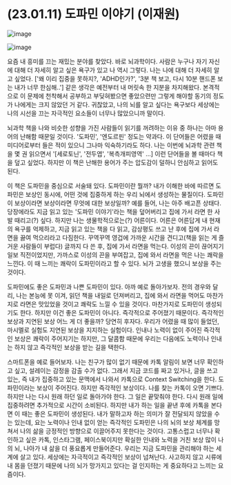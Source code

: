 # (23.01.11) 도파민 이야기 (이재원)


![image](https://postfiles.pstatic.net/MjAyNTA0MDRfMjQ2/MDAxNzQzNzU5MjQ5NTQz.gq6kCMrRj-9eWGXIo4J_FAmPVJCrUZgduO0JyPcQgWQg.1_KEuhkxcq5DF7fDvYk6r7sij5jyUWZ3R183y1aTXeUg.PNG/image.png?type=w773)

![image](https://postfiles.pstatic.net/MjAyNTA0MDRfNjEg/MDAxNzQzNzU5MjM4MjM0.y_jrUrqlMppW3m4NdScNSulub0ke5IYDQOCpuvh8FmEg.UYUdCcicG-YVqRS_4xPe_nN3nQ71tB8YX7XFCTF3kH0g.PNG/image.png?type=w80_blur)

요즘 내 흥미를 끄는 재밌는 분야를 찾았다. 바로 뇌과학이다. 사람은 누구나 자기 자신에 대해 더 자세히 알고 싶은 욕구가 있고 나 역시 그렇다. 나는 나에 대해 더 자세히 알고 싶었다. ['왜 이리 집중을 못하지?, 'ADHD인가?', '3분 책 보고, 다시 10분 핸드폰 보는 내가 너무 한심해..'] 같은 생각은 예전부터 내 머릿속 한 지분을 차지해왔다. 본격적으로 이 문제에 천착해서 공부하고 부딪혀봤으면 좋았으련만 그렇게 해야할 동기의 정도가 나에게는 크지 않았던 거 같다. 귀찮았고, 나의 뇌를 알고 싶다는 욕구보다 세상에는 나의 시선을 끄는 자극적인 요소들이 너무나 많았으니까 말이다.

뇌과학 책을 나와 비슷한 성향을 가진 사람들이 읽기를 꺼려하는 이유 중 하나는 아마 용어의 난해함 때문일 것이다. '도파민', '엔도르핀' 정도는 약과다. 이 단어들은 어렸을 때 미디어로부터 들은 적이 있으니 그나마 익숙하기라도 하다. 나는 이번에 뇌과학 관련 책을 몇 권 읽으면서 '[세로토닌', '전두엽', '복측개피영역' ...] 이런 단어들을 볼 때마다 책을 덮고 싶었다. 하지만 이 책은 난해한 용어가 주는 압도감이 덜하니 안심하고 읽어도 된다.

이 책은 도파민을 중심으로 서술돼 있다. 도파민이란 뭘까? 내가 이해한 바에 따르면 도파민은 보상인 동시에, 어떤 것에 집중하게 하는 우리 뇌에서 생성하는 물질이다. 도파민이 보상이라면 보상이라면 무엇에 대한 보상일까? 예를 들어, 나는 아주 배고픈 상태다. 당장에라도 지금 읽고 있는 '도파민 이야기'라는 책을 덮어버리고 집에 가서 라면 한 사발 때리고(?) 싶다. 하지만 나는 생물학적으로는(?) 어른이다. 어른은 어른답게 내 현재의 욕구를 억제하고, 지금 읽고 있는 책을 다 읽고, 감상평도 쓰고 난 후에 집에 가서 라면을 끓여 먹으리라고 다짐한다. 꾸역꾸역 영겁에 가까운 시간을 견디고(책을 읽는 게 즐거운 사람들이 부럽다) 글까지 다 쓴 후, 집에 가서 라면을 먹는다. 이성의 끈이 끊어지기 일보 직전이었지만, 가까스로 이성의 끈을 부여잡고, 집에 와서 라면을 먹은 나는 쾌락을 느낀다. 이 때 느끼는 쾌락이 도파민이라고 할 수 있다. 뇌가 고생을 했으니 보상을 주는 것이다.

도파민에도 좋은 도파민과 나쁜 도파민이 있다. 아까 예로 돌아가보자. 전의 경우와 달리, 나는 본능에 못 이겨, 읽던 책을 내일로 던져버리고, 집에 와서 라면을 먹어도 마찬가지로 라면은 맛있었을 것이고 쾌락도 느낄 수 있을 것이다. 마찬가지로 도파민이 생성되기도 한다. 하지만 이건 좋은 도파민이 아니다. 즉각적으로 주어졌기 때문이다. 즉각적인 보상과 지연된 보상 어느 게 더 좋을까? 당연히 후자다. 우리가 어렸을 때 많이 들었던, 마시멜로 실험도 지연된 보상을 지지하는 실험이다. 인내나 노력이 없이 주어진 즉각적인 보상은 쾌락이 주어지기는 하지만, 그 달콤함 때문에 우리는 다음에도 노력이나 인내는 하지 않고 즉각적인 보상을 받는 길을 택한다.

스마트폰을 예로 들어보자. 나는 친구가 많이 없기 때문에 카톡 알림이 보면 너무 확인하고 싶고, 설레이는 감정을 감출 수가 없다. 그래서 지금 코드를 짜고 있거나, 글을 쓰고 있는, 즉 내가 집중하고 있는 문맥에서 나와서 카톡으로 Context Switching을 한다. 도파민이라는 보상이 주어진다. 하지만 즉각적인 보상이다. 나를 찾는 카톡이 오면 기쁘다. 하지만 나는 다시 원래 하던 일로 돌아가야 한다. 그 일은 끝맞춰야 한다. 다시 원래 일에 집중하려면 추가적으로 시간이 소비된다. 하지만 내가 하는 일을 끝낸 후에 카톡을 본다면 이 때는 좋은 도파민이 생성된다. 내가 말하고자 하는 의미가 잘 전달되지 않았을 수는 있는데, 요는 노력이나 인내 없이 얻는 즉각적인 도파민은 나의 뇌의 보상 체계를 망쳐서 나의 삶을 긍정적인 방향으로 이끌어주지 못한다는 것이다. 고통스럽고 너무나 확인하고 싶은 카톡, 인스타그램, 페이스북이지만 확실한 인내와 노력을 거친 보상 많이 나의 뇌, 나아가 내 삶을 더 풍요롭게 만들어준다. 우리는 지금 도파민을 관리해야 하는 세계에 살고 있다. 세상에는 자극적이고 즉각적인 보상이 넘쳐난다. 사고하지 않고 시류에 내 몸을 던졌기 때문에 나의 뇌가 망가지고 있다는 걸 인지하는 게 중요하다고 느끼는 요즘이다.

